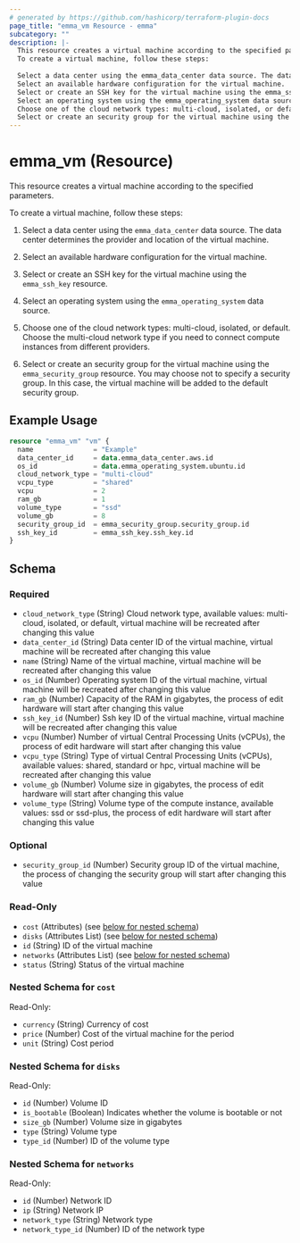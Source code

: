 ```yaml
---
# generated by https://github.com/hashicorp/terraform-plugin-docs
page_title: "emma_vm Resource - emma"
subcategory: ""
description: |-
  This resource creates a virtual machine according to the specified parameters.
  To create a virtual machine, follow these steps:
  
  Select a data center using the emma_data_center data source. The data center determines the provider and location of the virtual machine.
  Select an available hardware configuration for the virtual machine.
  Select or create an SSH key for the virtual machine using the emma_ssh_key resource.
  Select an operating system using the emma_operating_system data source.
  Choose one of the cloud network types: multi-cloud, isolated, or default. Choose the multi-cloud network type if you need to connect compute instances from different providers.
  Select or create an security group for the virtual machine using the emma_security_group resource. You may choose not to specify a security group. In this case, the virtual machine will be added to the default security group.
---
```


# emma_vm (Resource)

This resource creates a virtual machine according to the specified parameters.

To create a virtual machine, follow these steps:

1. Select a data center using the `emma_data_center` data source. The data center determines the provider and location of the virtual machine.

2. Select an available hardware configuration for the virtual machine.

3. Select or create an SSH key for the virtual machine using the `emma_ssh_key` resource.

4. Select an operating system using the `emma_operating_system` data source.

5. Choose one of the cloud network types: multi-cloud, isolated, or default. Choose the multi-cloud network type if you need to connect compute instances from different providers.

6. Select or create an security group for the virtual machine using the `emma_security_group` resource. You may choose not to specify a security group. In this case, the virtual machine will be added to the default security group.

## Example Usage

```terraform
resource "emma_vm" "vm" {
  name               = "Example"
  data_center_id     = data.emma_data_center.aws.id
  os_id              = data.emma_operating_system.ubuntu.id
  cloud_network_type = "multi-cloud"
  vcpu_type          = "shared"
  vcpu               = 2
  ram_gb             = 1
  volume_type        = "ssd"
  volume_gb          = 8
  security_group_id  = emma_security_group.security_group.id
  ssh_key_id         = emma_ssh_key.ssh_key.id
}
```

<!-- schema generated by tfplugindocs -->
## Schema

### Required

- `cloud_network_type` (String) Cloud network type, available values: multi-cloud, isolated, or default, virtual machine will be recreated after changing this value
- `data_center_id` (String) Data center ID of the virtual machine, virtual machine will be recreated after changing this value
- `name` (String) Name of the virtual machine, virtual machine will be recreated after changing this value
- `os_id` (Number) Operating system ID of the virtual machine, virtual machine will be recreated after changing this value
- `ram_gb` (Number) Capacity of the RAM in gigabytes, the process of edit hardware will start after changing this value
- `ssh_key_id` (Number) Ssh key ID of the virtual machine, virtual machine will be recreated after changing this value
- `vcpu` (Number) Number of virtual Central Processing Units (vCPUs), the process of edit hardware will start after changing this value
- `vcpu_type` (String) Type of virtual Central Processing Units (vCPUs), available values: shared, standard or hpc, virtual machine will be recreated after changing this value
- `volume_gb` (Number) Volume size in gigabytes, the process of edit hardware will start after changing this value
- `volume_type` (String) Volume type of the compute instance, available values: ssd or ssd-plus, the process of edit hardware will start after changing this value

### Optional

- `security_group_id` (Number) Security group ID of the virtual machine, the process of changing the security group will start after changing this value

### Read-Only

- `cost` (Attributes) (see [below for nested schema](#nestedatt--cost))
- `disks` (Attributes List) (see [below for nested schema](#nestedatt--disks))
- `id` (String) ID of the virtual machine
- `networks` (Attributes List) (see [below for nested schema](#nestedatt--networks))
- `status` (String) Status of the virtual machine

<a id="nestedatt--cost"></a>
### Nested Schema for `cost`

Read-Only:

- `currency` (String) Currency of cost
- `price` (Number) Cost of the virtual machine for the period
- `unit` (String) Cost period


<a id="nestedatt--disks"></a>
### Nested Schema for `disks`

Read-Only:

- `id` (Number) Volume ID
- `is_bootable` (Boolean) Indicates whether the volume is bootable or not
- `size_gb` (Number) Volume size in gigabytes
- `type` (String) Volume type
- `type_id` (Number) ID of the volume type


<a id="nestedatt--networks"></a>
### Nested Schema for `networks`

Read-Only:

- `id` (Number) Network ID
- `ip` (String) Network IP
- `network_type` (String) Network type
- `network_type_id` (Number) ID of the network type

